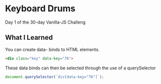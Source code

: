 # Keyboard Drums
Day 1 of the 30-day Vanilla-JS Challeng

## What I Learned
You can create data- binds to HTML elements.
```html
<div class="key" data-key="76">
```
These data binds can then be selected through the use of a querySelector
```javascript
document.querySelector(`div[data-key="76"]`);
```
